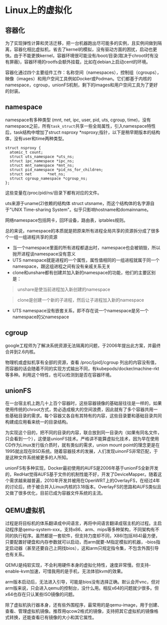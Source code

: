 Linux上的虚拟化
====
容器化
----
为了实现弹性计算和灵活迁移，把一台机器跑出尽可能多的实例，且实例间做到隔离，容器化相比虚拟机，省去了kernel的模拟，没有驱动方面的困扰，启动也更快。由于不能更换kernel，容器环境很可能没有/boot/目录(取决于chroot时有没有屏蔽)，容器环境的rootfs会额外挂载，比如在debian上启动cent的环境。

容器化通过四个主要组件工作：名称空间（namespaces），控制组（cgroups），映像（images）和用户空间工具例如Docker或Podman。它们都基于内核的namespace，cgroup，unionFS机制，剩下的images和用户空间工具为了更好的封装。

namespace
----
namespace有多种类型 (mnt, net, ipc, user, pid, uts, cgroup, time)，没有namespace之前，所有`task_struct`共享一些全局属性，引入namespace特性后，task结构中增加了struct nsproxy *nsproxy;指针，以下是稍早期版本的结构体，没有user和time两种类型。

```
struct nsproxy {
  atomic_t count;
  struct uts_namespace *uts_ns;
  struct ipc_namespace *ipc_ns;
  struct mnt_namespace *mnt_ns;
  struct pid_namespace *pid_ns_for_children;
  struct net       *net_ns;
  struct cgroup_namespace *cgroup_ns;
};
```

这些变量在/proc/pid/ns/目录下都有对应的文件。

uts来源于uname(2)依赖的结构体 struct utsname，而这个结构体的名字源自于"UNIX Time-sharing System"。似乎只影响hostname和domainname。

网络namespace包括网卡，回环设备，路由表，iptables规则。

总的来说，namespace的本质就是把原来所有进程全局共享的资源拆分成了很多个一组一组进程共享的资源

* 当一个namespace里面的所有进程都退出时，namespace也会被销毁，所以抛开进程谈namespace没有意义
* UTS namespace就是进程的一个属性，属性值相同的一组进程就属于同一个namespace，跟这组进程之间有没有亲戚关系无关
* clone和unshare都有创建并加入新的namespace的功能，他们的主要区别是：

> unshare是使当前进程加入新创建的namespace

> clone是创建一个新的子进程，然后让子进程加入新的namespace

* UTS namespace没有嵌套关系，即不存在说一个namespace是另一个namespace的父namespace

cgroup
----
google工程师为了解决系统资源无法隔离的问题，于2006年提出此方案，并最终合并到2.6内核。

物理机或虚拟机享有全部的资源，查看 /proc/[pid]/cgroup 列出的内容没有值，而容器的话会随着不同的实现方式输出不同，有kubepods/docker/machine-rkt等多种。利用这个特性，也可以检测到是否在容器环境。

unionFS
----
在一台宿主机上跑几十上百个容器时，这些容器镜像的基础层往往是一样的，如果使用传统的chroot方式，势必造成极大的空间浪费，因此就有了多个容器共用一些基础目录的需求。每个容器又各自有其特有的内容，这些目录要和基础目录共同构建成应用看来统一的目录结构。

为实现这个目的，把不同的目录的内容，联合放到同一目录内（如果有同名文件，只会看到一个），这便是unionFS技术。严格讲不能算虚拟化技术，因为早在使用CD作为Linux发行版介质时，就有类似的需求，union mount point的理念更是在1995就出现在BSD系统。随着容器技术的发展，人们发现uinonFS非常匹配，于是这种文件系统被更多的人所知。

unionFS有多种实现，Docker最初使用的AUFS是2006年基于unionFS全新开发的，RedHat觉得AUFS基于文件的机制性能不好，开发了DeviceMapper。随着这个需求越来越普遍，2010年开发并被用在OpenWRT上的OverlayFS，在经过4年的讨论后，终于被合并入Linux内核的3.18版本。OverlayFS的思路和AUFS类似且又做了很多优化，目前已成为容器文件系统的主流。

QEMU虚拟机
--
过程是将目标机的体系翻译成中间语言，再将中间语言翻译成宿主机的过程。主启动程序是qemu-system-xxx，支持x86、arm、mips等多种架构，不同架构有不同的执行程序。虽然都是一套软件，但支持力度却不同，X86(包括X64)最方便，只要配置好硬盘和内存参数就可以启动，而arm就要-M指定模拟的机器，-bios指定启动器（甚至还要自己上网找bios），这和arm只规定指令集，不包含外围引导也有关系。

QEMU是纯软实现，不会利用硬件本身的虚拟化特性，速度非常慢。但支持-enable-kvm加速，可惜我用的是手机，无法体验kvm的效果。

arm版本启动后，无法进入引导，可能是bios没有选择正确。默认会开vnc，但对arm版来说，只会进入qemu的控制台，没什么用。相反x64的问题就少很多。但x64也存在只认某些ISO镜像的问题。

除了虚拟机执行器本身，还有些外围程序，最常用的是qemu-image，用于创建、查看、管理虚拟机镜像。推荐用qcow2格式的镜像，支持把其它虚拟机的镜像格式转换，还能查看已有镜像的大小和其它属性。